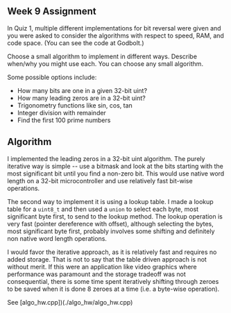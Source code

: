 ## Week 9 Assignment

In Quiz 1, multiple different implementations for bit reversal were given and you were asked to
consider the algorithms with respect to speed, RAM, and code space. (You can see the code at
Godbolt.)

Choose a small algorithm to implement in different ways. Describe when/why you might use
each. You can choose any small algorithm.

Some possible options include:
* How many bits are one in a given 32-bit uint?
* How many leading zeros are in a 32-bit uint?
* Trigonometry functions like sin, cos, tan
* Integer division with remainder
* Find the first 100 prime numbers

## Algorithm

I implemented the leading zeros in a 32-bit uint algorithm. The purely iterative way is simple -- use a bitmask and look at the bits starting with the most significant bit until you find a non-zero bit. This would use native word length on a 32-bit microcontroller and use relatively fast bit-wise operations. 

The second way to implement it is using a lookup table. I made a lookup table for a `uint8_t` and then used a `union` to select each byte, most significant byte first, to send to the lookup method. The lookup operation is very fast (pointer dereference with offset), although selecting the bytes, most significant byte first, probably involves some shifting and definitely non native word length operations. 

I would favor the iterative approach, as it is relatively fast and requires no added storage. That is not to say that the table driven approach is not without merit. If this were an application like video graphics where performance was paramount and the storage tradeoff was not consequential, there is some time spent iteratively shifting through zeroes to be saved when it is done 8 zeroes at a time (i.e. a byte-wise operation). 

See [algo_hw.cpp])(./algo_hw/algo_hw.cpp)
